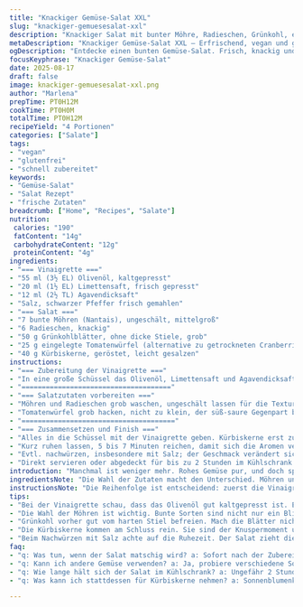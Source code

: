 ```yaml
---
title: "Knackiger Gemüse-Salat XXL"
slug: "knackiger-gemuesesalat-xxl"
description: "Knackiger Salat mit bunter Möhre, Radieschen, Grünkohl, eingelegten Tomaten statt Cranberries und gerösteten Kürbiskernen. Zitrusnote mit Limettensaft, leicht süß durch Agavendicksaft. Frisch, vegan, ohne Gluten, Nüsse und Milch. Schnell geschnibbelt, kalte Zutaten erhalten Biss, Dressing bindet alles und hält knackige Textur. Perfekt für schnelle Mittagspause oder als Beilage mit spannender Harmonie aus sauer, süß und salzig."
metaDescription: "Knackiger Gemüse-Salat XXL – Erfrischend, vegan und glutenfrei. Ideal für eine schnelle Mittagspause oder als Beilage."
ogDescription: "Entdecke einen bunten Gemüse-Salat. Frisch, knackig und perfekt einfach zubereitet. Ein Genuss für jeden Tag."
focusKeyphrase: "Knackiger Gemüse-Salat"
date: 2025-08-17
draft: false
image: knackiger-gemuesesalat-xxl.png
author: "Marlena"
prepTime: PT0H12M
cookTime: PT0H0M
totalTime: PT0H12M
recipeYield: "4 Portionen"
categories: ["Salate"]
tags:
- "vegan"
- "glutenfrei"
- "schnell zubereitet"
keywords:
- "Gemüse-Salat"
- "Salat Rezept"
- "frische Zutaten"
breadcrumb: ["Home", "Recipes", "Salate"]
nutrition: 
 calories: "190"
 fatContent: "14g"
 carbohydrateContent: "12g"
 proteinContent: "4g"
ingredients:
- "=== Vinaigrette ==="
- "55 ml (3½ EL) Olivenöl, kaltgepresst"
- "20 ml (1½ EL) Limettensaft, frisch gepresst"
- "12 ml (2½ TL) Agavendicksaft"
- "Salz, schwarzer Pfeffer frisch gemahlen"
- "=== Salat ==="
- "7 bunte Möhren (Nantais), ungeschält, mittelgroß"
- "6 Radieschen, knackig"
- "50 g Grünkohlblätter, ohne dicke Stiele, grob"
- "25 g eingelegte Tomatenwürfel (alternative zu getrockneten Cranberries)"
- "40 g Kürbiskerne, geröstet, leicht gesalzen"
instructions:
- "=== Zubereitung der Vinaigrette ==="
- "In eine große Schüssel das Olivenöl, Limettensaft und Agavendicksaft geben. Mit einem Schneebesen zügig verrühren, bis eine leichte Emulsion entsteht; Salz und Pfeffer nach Geschmack direkt unterheben. Wichtig: nicht zu lange schlagen, sonst wird das Öl zu warm und verliert Aroma."
- "====================================="
- "=== Salatzutaten vorbereiten ==="
- "Möhren und Radieschen grob waschen, ungeschält lassen für die Textur. Mit der Küchenmaschine und der Schneidescheibe grob in längliche Scheiben schneiden. Grünkohl mit den Händen abgezupft, ohne faserige Stiele, dann kurz in die Küchenmaschine — kurz nur, sonst verliert er die Bissfestigkeit."
- "Tomatenwürfel grob hacken, nicht zu klein, der süß-saure Gegenpart bringt Spannung in den Biss."
- "======================================"
- "=== Zusammensetzen und Finish ==="
- "Alles in die Schüssel mit der Vinaigrette geben. Kürbiskerne erst zum Schluss, sonst verlieren sie Knackigkeit. Mit zwei großen Löffeln vorsichtig vermengen — keine Gewalt, sonst matscht alles."
- "Kurz ruhen lassen, 5 bis 7 Minuten reichen, damit sich die Aromen verbinden, aber der Salat bleibt frisch und knackig."
- "Evtl. nachwürzen, insbesondere mit Salz; der Geschmack verändert sich etwas mit der Ruhezeit."
- "Direkt servieren oder abgedeckt für bis zu 2 Stunden im Kühlschrank lagern, dann vor dem Servieren noch einmal leicht durchmischen."
introduction: "Manchmal ist weniger mehr. Rohes Gemüse pur, und doch spannend. Mein alter Trick: nie zu klein schneiden und immer den natürlichen Crunch bewahren. Dieser Salat setzt auf die bunte Möhre, die freche Schärfe der Radieschen und das herbe Mittelstück Grünkohl, der lange unterschätzt wird. Statt Cranberries nehme ich eingelegte Tomaten – weniger süß, mehr Tiefe, eine Überraschung fürs Auge und den Gaumen. Mit Limette wird alles frisch und lebendig. Ein bisschen Agavendicksaft mildert die Säure, erzeugt Balance. So eine Mischung hält sich gut, viel länger als man denkt, wenn man Kürbiskerne erst zuletzt untermengt. Der salzige Knuspermoment ist übrigens nicht zu unterschätzen. Schnell gemacht, kaum Aufwand, großer Effekt – wo sonst bekommt man einen knackigen Frische-Kick in unter 15 Minuten?"
ingredientsNote: "Die Wahl der Zutaten macht den Unterschied. Möhren und Radieschen je nach Saison variieren – versuch ruhig bunte Sorten, die Farbe gibt auch optisch einen Kick. Grünkohl gut vom harten Stiel befreien, der macht den Salat sonst fusselig. Eingelegte Tomaten harmonieren hervorragend als Ersatz für abgeschwächte Cranberries, geben durch die Säure mehr Spannung. Kürbiskerne statt Sonnenblumen – persönlicher Favorit, aromatischer, intensiver. Das Öl sollte frisch und kaltgepresst sein, es bringt Aroma und Konsistenz aufs Niveau. Limettensaft bringt Frische, Zitronensaft geht auch, aber Limette ist runder. Agavendicksaft mildert aggressive Säure, intensiver als Ahornsirup. Fruchtige Süße mit Vorsicht dosieren, lieber nachwürzen als zu klebrig machen. Salz und Pfeffer kannst du mit einer Prise geräuchertem Paprikapulver ersetzen für mehr Tiefe."
instructionsNote: "Die Reihenfolge ist entscheidend: zuerst die Vinaigrette mixen, damit sich alles später einfach verbindet. Schneiden ist der Schlüssel zu gutem Biss, nicht zu klein, eher grob. Küchenmaschine mit Schneidescheibe spart Zeit, aber immer aufpassen, nicht zu lange, sonst wird Gemüse breiig. Das Vermischen mit den Kernen ganz am Schluss bewahrt deren knackige Textur. Leichtes Ruhen im Dressing entfaltet dabei Geschmack, Gemüse zieht nicht matschig und bleibt frisch. Salzen erst nach der Ruhezeit ermöglicht feinere Balance. Lagern funktioniert, aber nur kurz – wer auf absolute Frische setzt, macht Salat genau vor dem Essen fertig. Und Hände weg von zu viel Rühren, sonst nervt der Brei. Mit ein bisschen Übung merkt man, wann der Salat lebendig bleibt und wann er schlapp wird."
tips:
- "Bei der Vinaigrette schau, dass das Olivenöl gut kaltgepresst ist. Es bringt das Beste im Geschmack hervor. Zu langes Rühren macht das Öl warm. Verlust von Aroma."
- "Die Wahl der Möhren ist wichtig. Bunte Sorten sind nicht nur ein Blickfang. Sie bringen auch verschiedene Aromen mit. Kräftige Farben bedeuten frische Gedanken."
- "Grünkohl vorher gut vom harten Stiel befreien. Mach die Blätter nicht zu klein, so bleiben sie knackig. Zupfen ist der richtige Ansatz, keine Maschine."
- "Die Kürbiskerne kommen am Schluss rein. Sie sind der Knuspermoment und dürfen nicht in der Vinaigrette schwimmen. Sonst hast du nichts mehr zum Knacken."
- "Beim Nachwürzen mit Salz achte auf die Ruhezeit. Der Salat zieht die Aromen. Er verändert sich – achte darauf, nicht zu salzen, sonst wird's zu viel."
faq:
- "q: Was tun, wenn der Salat matschig wird? a: Sofort nach der Zubereitung essen. Achte beim Mischen auf zarte Bewegungen. Ruhezeit hilft, aber nicht zu lange."
- "q: Kann ich andere Gemüse verwenden? a: Ja, probiere verschiedene Sorten. Das bringt Abwechslung. Radieschen sind gut, Zucchini auch. Variiere nach Saison."
- "q: Wie lange hält sich der Salat im Kühlschrank? a: Ungefähr 2 Stunden abgedeckt. Frische ist wichtig. Kürbiskerne dann erst später untermengen."
- "q: Was kann ich stattdessen für Kürbiskerne nehmen? a: Sonnenblumenkerne oder Pinienkerne, aber die Textur verändert sich. Achte darauf, die Röstung."

---
```

